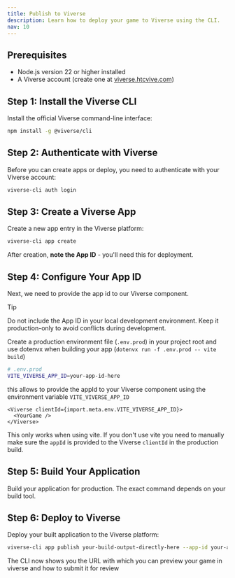 ```yaml
---
title: Publish to Viverse
description: Learn how to deploy your game to Viverse using the CLI.
nav: 10
---
```


## Prerequisites

- Node.js version 22 or higher installed
- A Viverse account (create one at [viverse.htcvive.com](https://viverse.htcvive.com))

## Step 1: Install the Viverse CLI

Install the official Viverse command-line interface:

```bash
npm install -g @viverse/cli
```

## Step 2: Authenticate with Viverse

Before you can create apps or deploy, you need to authenticate with your Viverse account:

```bash
viverse-cli auth login
```

## Step 3: Create a Viverse App

Create a new app entry in the Viverse platform:

```bash
viverse-cli app create
```

After creation, **note the App ID** - you'll need this for deployment.

## Step 4: Configure Your App ID

Next, we need to provide the app id to our Viverse component.

> [!TIP]
> Do not include the App ID in your local development environment. Keep it production-only to avoid conflicts during development.

Create a production environment file (`.env.prod`) in your project root and use dotenvx when building your app (`dotenvx run -f .env.prod -- vite build`)

```bash
# .env.prod
VITE_VIVERSE_APP_ID=your-app-id-here
```

this allows to provide the appId to your Viverse component using the environment variable `VITE_VIVERSE_APP_ID`

```tsx
<Viverse clientId={import.meta.env.VITE_VIVERSE_APP_ID}>
  <YourGame />
</Viverse>
```

This only works when using vite. If you don't use vite you need to manually make sure the `appId` is provided to the Viverse `clientId` in the production build.

## Step 5: Build Your Application

Build your application for production. The exact command depends on your build tool.

## Step 6: Deploy to Viverse

Deploy your built application to the Viverse platform:

```bash
viverse-cli app publish your-build-output-directly-here --app-id your-app-id-here
```

The CLI now shows you the URL with which you can preview your game in viverse and how to submit it for review